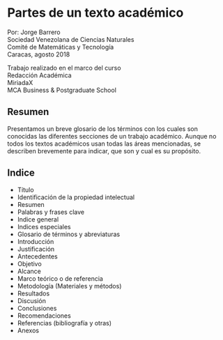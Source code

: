 # Partes de un texto académico

Por: Jorge Barrero\
Sociedad Venezolana de Ciencias Naturales\
Comité de Matemáticas y Tecnología\
Caracas, agosto 2018


Trabajo realizado en el marco del curso\
Redacción Académica\
MiriadaX\
MCA Business & Postgraduate School



## Resumen

Presentamos un breve glosario de los términos con los cuales son conocidas las diferentes secciones de un trabajo académico. Aunque no todos los textos académicos usan todas las áreas mencionadas, se describen brevemente para indicar, que son y cual es su propósito.


## Indice
- Título
- Identificación de la propiedad intelectual
- Resumen
- Palabras y frases clave
- Indice general
- Indices especiales
- Glosario de términos y abreviaturas
- Introducción
- Justificación
- Antecedentes
- Objetivo
- Alcance
- Marco teórico o de referencia
- Metodología (Materiales y métodos)
- Resultados
- Discusión
- Conclusiones
- Recomendaciones
- Referencias (bibliografía y otras)
- Anexos
